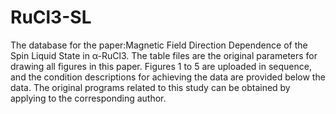 # RuCl3-SL
The database for the paper:Magnetic Field Direction Dependence of the Spin Liquid State in α-RuCl3.
The table files are the original parameters for drawing all figures in this paper. Figures 1 to 5 are uploaded in sequence, and the condition descriptions for achieving the data are provided below the data.
The original programs related to this study can be obtained by applying to the corresponding author.
